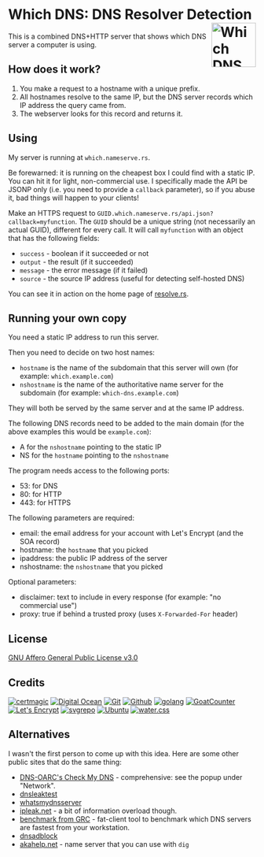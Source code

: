 # Which DNS: DNS Resolver Detection [<img alt="Which DNS Logo" src="assets/favicon.svg" height="90" align="right"/>](https://which.nameserve.rs/)

This is a combined DNS+HTTP server that shows which DNS server a computer is using.


## How does it work?

1. You make a request to a hostname with a unique prefix.
2. All hostnames resolve to the same IP, but the DNS server records which IP address the query came from.
3. The webserver looks for this record and returns it.

## Using

My server is running at `which.nameserve.rs`.

Be forewarned: it is running on the cheapest box I could find with a static IP.  You can hit it for light, non-commercial use.  I specifically made the API be JSONP only (i.e. you need to provide a `callback` parameter), so if you abuse it, bad things will happen to your clients!

Make an HTTPS request to `GUID.which.nameserve.rs/api.json?callback=myfunction`.  The `GUID` should be a unique string (not necessarily an actual GUID), different for every call. It will call `myfunction` with an object that has the following fields:

* `success` - boolean if it succeeded or not
* `output` - the result (if it succeeded)
* `message` - the error message (if it failed)
* `source` - the source IP address (useful for detecting self-hosted DNS)

You can see it in action on the home page of [resolve.rs](https://resolve.rs/).

## Running your own copy

You need a static IP address to run this server.

Then you need to decide on two host names:

* `hostname` is the name of the subdomain that this server will own (for example: `which.example.com`)
* `nshostname` is the name of the authoritative name server for the subdomain (for example: `which-dns.example.com`)

They will both be served by the same server and at the same IP address.

The following DNS records need to be added to the main domain (for the above examples this would be `example.com`):

* A for the `nshostname` pointing to the static IP
* NS for the `hostname` pointing to the `nshostname`

The program needs access to the following ports:

* 53: for DNS
* 80: for HTTP
* 443: for HTTPS

The following parameters are required:

* email: the email address for your account with Let's Encrypt (and the SOA record)
* hostname: the `hostname` that you picked
* ipaddress: the public IP address of the server
* nshostname: the `nshostname` that you picked

Optional parameters:

* disclaimer: text to include in every response (for example: "no commercial use")
* proxy: true if behind a trusted proxy (uses `X-Forwarded-For` header)

## License

[GNU Affero General Public License v3.0](LICENSE.txt)

## Credits

[![certmagic](https://www.vectorlogo.zone/logos/github_mholt_certmagic/github_mholt_certmagic-ar21.svg)](https://github.com/mholt/certmagic "Certificate management")
[![Digital Ocean](https://www.vectorlogo.zone/logos/digitalocean/digitalocean-ar21.svg)](https://m.do.co/c/976f479b2317 "Hosting")
[![Git](https://www.vectorlogo.zone/logos/git-scm/git-scm-ar21.svg)](https://git-scm.com/ "Version control")
[![Github](https://www.vectorlogo.zone/logos/github/github-ar21.svg)](https://github.com/ "Code hosting")
[![golang](https://www.vectorlogo.zone/logos/golang/golang-ar21.svg)](https://golang.org/ "Programming language")
[![GoatCounter](https://www.vectorlogo.zone/logos/goatcounter/goatcounter-ar21.svg)](https://www.goatcounter.com/ "Traffic Measurement")
[![Let's Encrypt](https://www.vectorlogo.zone/logos/letsencrypt/letsencrypt-ar21.svg)](https://letsencrypt.org/ "HTTPS certificates")
[![svgrepo](https://www.vectorlogo.zone/logos/svgrepo/svgrepo-ar21.svg)](https://www.svgrepo.com/svg/277712/witch "favicon (modified)")
[![Ubuntu](https://www.vectorlogo.zone/logos/ubuntu/ubuntu-ar21.svg)](https://www.ubuntu.com/ "Server operating system")
[![water.css](https://www.vectorlogo.zone/logos/netlifyapp_watercss/netlifyapp_watercss-ar21.svg)](https://watercss.netlify.app/ "Classless CSS")

## Alternatives

I wasn't the first person to come up with this idea.  Here are some other public sites that do the same thing:

* [DNS-OARC's Check My DNS](https://cmdns.dev.dns-oarc.net/) - comprehensive: see the popup under "Network".
* [dnsleaktest](https://dnsleaktest.com/)
* [whatsmydnsserver](http://www.whatsmydnsserver.com/)
* [ipleak.net](https://ipleak.net/) - a bit of information overload though.
* [benchmark from GRC](https://www.grc.com/dns/benchmark.htm) - fat-client tool to benchmark which DNS servers are fastest from your workstation.
* [dnsadblock](https://dnsadblock.com/dns-leak-test/)
* [akahelp.net](https://developer.akamai.com/blog/2018/05/10/introducing-new-whoami-tool-dns-resolver-information) - name server that you can use with `dig`
